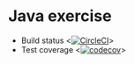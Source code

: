 # Java exercise

- Build status <[![CircleCI](https://circleci.com/gh/nguyennhi0602/ExerciseOop.svg?style=svg)](https://circleci.com/gh/nguyennhi0602/ExerciseOop)>
- Test coverage <[![codecov](https://codecov.io/gh/nguyennhi0602/ExerciseJava/branch/master/graph/badge.svg)](https://codecov.io/gh/nguyennhi0602/ExerciseJava)>